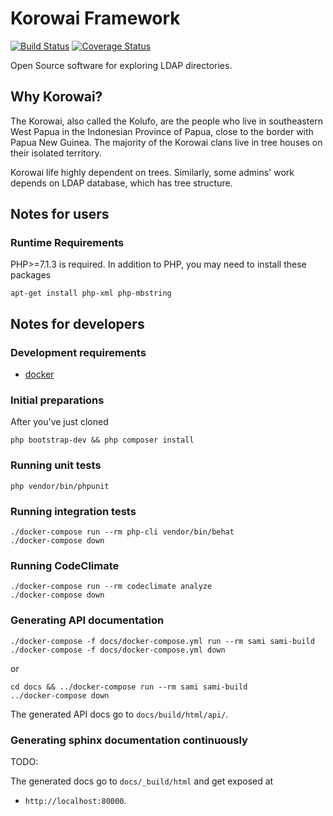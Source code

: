 # Korowai Framework

[![Build Status](https://travis-ci.org/korowai/framework.svg?branch=master)](https://travis-ci.org/korowai/framework)
[![Coverage Status](https://coveralls.io/repos/github/korowai/framework/badge.svg?branch=devel)](https://coveralls.io/github/korowai/framework?branch=devel)

Open Source software for exploring LDAP directories.

## Why Korowai?

The Korowai, also called the Kolufo, are the people who live in southeastern
West Papua in the Indonesian Province of Papua, close to the border with Papua
New Guinea. The majority of the Korowai clans live in tree houses on their
isolated territory.

Korowai life highly dependent on trees. Similarly, some admins' work depends on
LDAP database, which has tree structure.

## Notes for users

### Runtime Requirements

PHP>=7.1.3 is required. In addition to PHP, you may need to install these
packages

```shell
apt-get install php-xml php-mbstring
```

## Notes for developers

### Development requirements

- [docker](https://docker.com)

### Initial preparations

After you've just cloned

```shell
php bootstrap-dev && php composer install
```

### Running unit tests

```shell
php vendor/bin/phpunit
```

### Running integration tests

```shell
./docker-compose run --rm php-cli vendor/bin/behat
./docker-compose down
```

### Running CodeClimate

```shell
./docker-compose run --rm codeclimate analyze
./docker-compose down
```

### Generating API documentation

```shell
./docker-compose -f docs/docker-compose.yml run --rm sami sami-build
./docker-compose -f docs/docker-compose.yml down
```

or

```shell
cd docs && ../docker-compose run --rm sami sami-build
../docker-compose down
```

The generated API docs go to ``docs/build/html/api/``.

### Generating sphinx documentation continuously

TODO:

The generated docs go to ``docs/_build/html`` and get exposed at

  - ``http://localhost:80000``.

